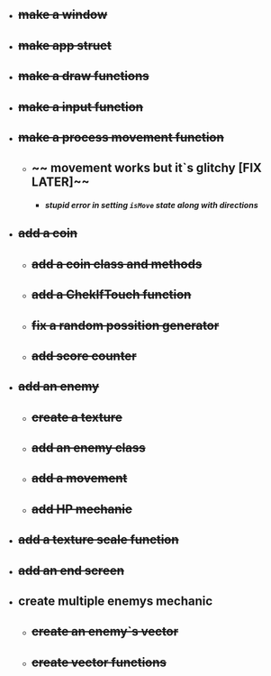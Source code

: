- ## ~~make a window~~

- ## ~~make app struct~~
- ## ~~make a draw functions~~
- ## ~~make a input function~~
- ## ~~make a process movement function~~

  - ## ~~ movement works but it`s glitchy [FIX LATER]~~
    - #### **_stupid error in setting `isMove` state along with directions_**

- ## ~~add a coin~~

  - ## ~~add a coin class and methods~~
  - ## ~~add a ChekIfTouch function~~
  - ## ~~fix a random possition generator~~
  - ## ~~add score counter~~

- ## ~~add an enemy~~

  - ## ~~create a texture~~
  - ## ~~add an enemy class~~
  - ## ~~add a movement~~
  - ## ~~add HP mechanic~~

- ## ~~add a texture scale function~~

- ## ~~add an end screen~~

- ## create multiple enemys mechanic
  - ## ~~create an enemy`s vector~~
  - ## ~~create vector functions~~
